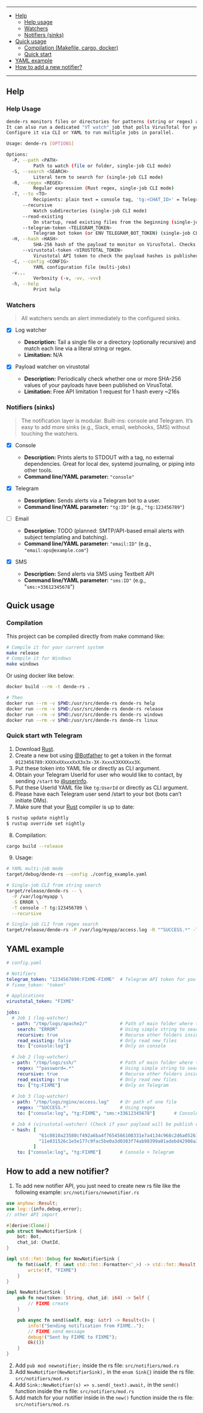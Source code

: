 <hr />

- [Help](#help)
  - [Help usage](#help-usage)
  - [Watchers](#watchers)
  - [Notifiers (sinks)](#notifiers-sinks)
- [Quick usage](#quick-usage)
  - [Compilation (Makefile, cargo, docker)](#compilation)
  - [Quick start](#quick-start)
- [YAML example](#yaml-example)
- [How to add a new notifier?](#how-to-add-a-new-notifier)

<hr />

## Help

### Help Usage

```bash
dende-rs monitors files or directories for patterns (string or regex) and sends instant Telegram notifications on matches.
It can also run a dedicated "VT watch" job that polls VirusTotal for your payload’s hash and alerts you the moment it’s published.
Configure it via CLI or YAML to run multiple jobs in parallel.

Usage: dende-rs [OPTIONS]

Options:
  -P, --path <PATH>
          Path to watch (file or folder, single-job CLI mode)
  -S, --search <SEARCH>
          Literal term to search for (single-job CLI mode)
  -R, --regex <REGEX>
          Regular expression (Rust regex, single-job CLI mode)
  -T, --to <TO>
          Recipients: plain text = console tag, 'tg:<CHAT_ID>' = Telegram (single-job CLI mode)
      --recursive
          Watch subdirectories (single-job CLI mode)
      --read-existing
          On startup, read existing files from the beginning (single-job CLI mode)
      --telegram-token <TELEGRAM_TOKEN>
          Telegram bot token (or ENV TELEGRAM_BOT_TOKEN) (single-job CLI mode) [env: TELEGRAM_BOT_TOKEN=]
  -H, --hash <HASH>
          SHA-256 hash of the payload to monitor on VirusTotal. Checks whether the binary has been published. (single-job CLI mode)
      --virustotal-token <VIRUSTOTAL_TOKEN>
          Virustotal API token to check the payload hashes is published or not (or ENV VIRUSTOTAL_TOKEN) (single-job CLI mode) [env: VIRUSTOTAL_TOKEN=]
  -C, --config <CONFIG>
          YAML configuration file (multi-jobs)
  -v...
          Verbosity (-v, -vv, -vvv)
  -h, --help
          Print help
```

### Watchers

> All watchers sends an alert immediately to the configured sinks.

- [x] Log watcher
  - **Description:** Tail a single file or a directory (optionally recursive) and match each line via a literal string or regex.
  - **Limitation:** N/A

- [x] Payload watcher on virustotal
  - **Description:** Periodically check whether one or more SHA-256 values of your payloads have been published on VirusTotal.
  - **Limitation:** Free API limitation 1 request for 1 hash every ~216s

### Notifiers (sinks)

> The notification layer is modular. Built-ins: console and Telegram. It’s easy to add more sinks (e.g., Slack, email, webhooks, SMS) without touching the watchers.

- [x] Console
  - **Description:** Prints alerts to STDOUT with a tag, no external dependencies. Great for local dev, systemd journaling, or piping into other tools.
  - **Command line/YAML parameter:** `"console"`

- [x] Telegram
  - **Description:** Sends alerts via a Telegram bot to a user.
  - **Command line/YAML parameter:** `"tg:ID"` (e.g., `"tg:123456789"`)

- [ ] Email
  - **Description:** TODO (planned: SMTP/API-based email alerts with subject templating and batching).
  - **Command line/YAML parameter:** `"email:ID"` (e.g., `"email:ops@example.com"`)

- [x] SMS
  - **Description:** Send alerts via SMS using Textbelt API
  - **Command line/YAML parameter:** `"sms:ID"` (e.g., "`sms:+33612345678`")

## Quick usage

### Compilation

This project can be compiled directly from make command like:

```bash
# Compile it for your current system
make release
# Compile it for Windows
make windows
```

Or using docker like below:

```bash
docker build --rm -t dende-rs .

# Then
docker run --rm -v $PWD:/usr/src/dende-rs dende-rs help
docker run --rm -v $PWD:/usr/src/dende-rs dende-rs release
docker run --rm -v $PWD:/usr/src/dende-rs dende-rs windows
docker run --rm -v $PWD:/usr/src/dende-rs dende-rs linux
```

### Quick start wth Telegram

1. Download [Rust](https://www.rust-lang.org/tools/install).
2. Create a new bot using [@Botfather](https://core.telegram.org/bots/tutorial#obtain-your-bot-token) to get a token in the format `0123456789:XXXXxXXxxxXxX3x3x-3X-XxxxX3XXXXxx3X`.
3. Put these token into YAML file or directly as CLI argument.
4. Obtain your Telegram UserId for user who would like to contact, by sending `/start` to [@userinfo](https://telegram.me/userinfobot).
5. Put these UserId YAML file like `tg:UserId` or directly as CLI argument.
6. Please have each Telegram user send /start to your bot (bots can’t initiate DMs).
7. Make sure that your [Rust](https://www.rust-lang.org/tools/install) compiler is up to date:


```bash
$ rustup update nightly
$ rustup override set nightly
```

8. Compilation:

```bash
cargo build --release
```

9. Usage:

```bash
# YAML multi-job mode
target/debug/dende-rs --config ./config_example.yaml

# Single-job CLI from string search
target/release/dende-rs -- \
  -P /var/log/myapp \
  -S ERROR \
  -T console -T tg:123456789 \
  --recursive

# Single-job CLI from regex search
target/release/dende-rs -P /var/log/myapp/access.log -R "^SUCCESS.*" -T tg:123456789
```

## YAML example

```yaml
# config.yaml

# Notifiers
telegram_token: "1234567890:FIXME-FIXME"  # Telegram API token for you bot
# fixme_token: "token"

# Applications
virustotal_token: "FIXME"

jobs:
  # Job 1 (log-watcher)
  - path: "/tmp/logs/apache2/"            # Path of main folder where to search
    search: "ERROR"                       # Using simple string to search
    recursive: true                       # Recurse other folders inside the main folder
    read_existing: false                  # Only read new files
    to: ["console:log"]                   # Only on console 

  # Job 2 (log-watcher)
  - path: "/tmp/logs/ssh/"                # Path of main folder where to search
    regex: "^password=.*"                 # Using simple string to search
    recursive: true                       # Recurse other folders inside the main folder
    read_existing: true                   # Only read new files
    to: ["tg:FIXME"]                      # Only on Telegram
  
  # Job 3 (log-watcher)
  - path: "/tmp/logs/nginx/access.log"    # Or path of one file
    regex: '^SUCCESS.*'                   # Using regex
    to: ["console:log", "tg:FIXME", "sms:+33612345678"]       # Console + Telegram + SMS

  # Job 4 (virustotal-watcher) (Check if your payload will be publish on virustotal and notify you)
  - hash: [ 
            "61c0810a23580cf492a6ba4f7654566108331e7a4134c968c2d6a05261b2d8a1", # SHA-256 of your payload
            "11e031526c1e5e177c9fac5be0a3d0383f74ab98399a01adebd42908a3a2fe20", # SHA-256 of your payload
          ]
    to: ["console:log", "tg:FIXME"]       # Console + Telegram 
```

## How to add a new notifier?

1. To add new notifier API, you just need to create new rs file like the following example: `src/notifiers/newnotifier.rs`

```rust
use anyhow::Result;
use log::{info,debug,error};
// other API import

#[derive(Clone)]
pub struct NewNotifierSink {
    bot: Bot,
    chat_id: ChatId,
}

impl std::fmt::Debug for NewNotifierSink {
    fn fmt(&self, f: &mut std::fmt::Formatter<'_>) -> std::fmt::Result {
        write!(f, "FIXME")
    }
}

impl NewNotifierSink {
    pub fn new(token: String, chat_id: i64) -> Self {
        // FIXME create 
    }

    pub async fn send(&self, msg: &str) -> Result<()> {
        info!("Sending notification from FIXME..");
        // FIXME send message
        debug!("Sent by FIXME to FIXME");
        Ok(())
    }
}
```

2. Add `pub mod newnotifier;` inside the rs file: `src/notifiers/mod.rs`
3. Add `NewNotifier(NewNotifierSink),` in the `enum Sink{}` inside the rs file: `src/notifiers/mod.rs`
4. Add `Sink::NewNotifier(s) => s.send(_text).await,` in the `send()` function inside the rs file: `src/notifiers/mod.rs`
5. Add match for your notifier inside in the `new()` function inside the rs file: `src/notifiers/mod.rs`